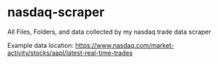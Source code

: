 # nasdaq-scraper
All Files, Folders, and data collected by my nasdaq trade data scraper

Example data location: https://www.nasdaq.com/market-activity/stocks/aapl/latest-real-time-trades
